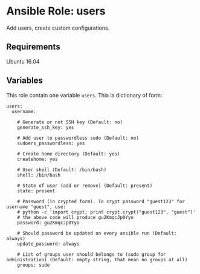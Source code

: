 # Ansible Role: users

Add users, create custom configurations.

## Requirements

Ubuntu 16.04

## Variables

This role contain one variable `users`. Thia ia dictionary of form:

    users:
      username:
        
        # Generate or not SSH key (Default: no)
        generate_ssh_key: yes
        
        # Add user to passwordless sudo (Default: no)
        sudoers_passwordless: yes

        # Create home directory (Default: yes)
        createhome: yes
        
        # User shell (Default: /bin/bash)
        shell: /bin/bash

        # State of user (add or remove) (Default: present)
        state: present
        
        # Password (in crypted form). To crypt password "guest123" for username "guest", use:
        # python -c 'import crypt; print crypt.crypt("guest123", "guest")'
        # the above code will produce gu2KmqcJp0Yyo
        password: gu2KmqcJp0Yyo
        
        # Should password be updated on every ansible run (Default: always)
        update_password: always

        # List of groups user should belongs to (sudo group for administration) (Default: empty string, that mean no groups at all)
        groups: sudo
        